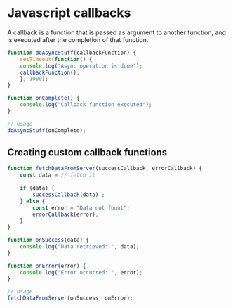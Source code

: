 # Javascript callbacks

A callback is a function that is passed as argument to another
function, and is executed after the completion of that function.

```javascript
function doAsyncStuff(callbackFunction) {
    setTimeout(function() {
    console.log("Async operation is done");
    callbackFunction();
    }, 1000);
}

function onComplete() {
    console.log("Callback function executed");
}

// usage
doAsyncStuff(onComplete);
```

## Creating custom callback functions

```javascript
function fetchDataFromServer(successCallback, errorCallback) {
    const data = // fetch it
    
    if (data) {
        successCallback(data) ;
    } else {
        const error = "Data not fount";
        errorCallback(error);
    }
}

function onSuccess(data) {
    console.log("Data retrieved: ", data);
}

function onError(error) {
    console.log("Error occurred: ", error);
}

// usage
fetchDataFromServer(onSuccess, onError);
```
